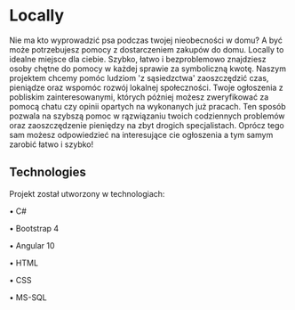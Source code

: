 # Locally

Nie ma kto wyprowadzić psa podczas twojej nieobecności w domu? A być może potrzebujesz pomocy z dostarczeniem zakupów do domu.
Locally to idealne miejsce dla ciebie. Szybko, łatwo i bezproblemowo znajdziesz osoby chętne do pomocy w każdej sprawie za symboliczną kwotę.
Naszym projektem chcemy pomóc ludziom 'z sąsiedzctwa' zaoszczędzić czas, pieniądze oraz wspomóc rozwój lokalnej społeczności. 
Twoje ogłoszenia z pobliskim zainteresowanymi, których póżniej możesz zweryfikować za pomocą chatu czy opinii opartych na wykonanych już pracach.
Ten sposób pozwala na szybszą pomoc w rązwiązaniu twoich codziennych problemów oraz zaoszczędzenie pieniędzy na zbyt drogich specjalistach.
Oprócz tego sam możesz odpowiedzieć na interesujące cie ogłoszenia a tym samym zarobić łatwo i szybko!


## Technologies
Projekt został utworzony w technologiach:

• C#

• Bootstrap 4

• Angular 10

• HTML

• CSS

• MS-SQL


